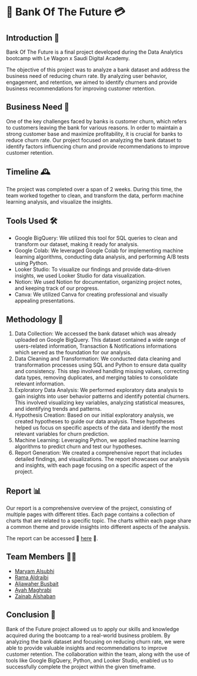 # 🏦 Bank Of The Future 💳

## Introduction 📜
Bank Of The Future is a final project developed during the Data Analytics bootcamp with Le Wagon x Saudi Digital Academy.

The objective of this project was to analyze a bank dataset and address the business need of reducing churn rate. By analyzing user behavior, engagement, and retention, we aimed to identify churners and provide business recommendations for improving customer retention.

## Business Need 💼
One of the key challenges faced by banks is customer churn, which refers to customers leaving the bank for various reasons. In order to maintain a strong customer base and maximize profitability, it is crucial for banks to reduce churn rate. Our project focused on analyzing the bank dataset to identify factors influencing churn and provide recommendations to improve customer retention.

## Timeline 🕰️
The project was completed over a span of 2 weeks. During this time, the team worked together to clean, and transform the data, perform machine learning analysis, and visualize the insights.

## Tools Used 🛠️
- Google BigQuery: We utilized this tool for SQL queries to clean and transform our dataset, making it ready for analysis.
- Google Colab: We leveraged Google Colab for implementing machine learning algorithms, conducting data analysis, and performing A/B tests using Python.
- Looker Studio: To visualize our findings and provide data-driven insights, we used Looker Studio for data visualization.
- Notion: We used Notion for documentation, organizing project notes, and keeping track of our progress.
- Canva: We utilized Canva for creating professional and visually appealing presentations.


## Methodology 🔬
1. Data Collection: We accessed the bank dataset which was already uploaded on Google BigQuery. This dataset contained a wide range of users-related information, Transaction & Notifications informations which served as the foundation for our analysis.
2. Data Cleaning and Transformation: We conducted data cleaning and transformation processes using SQL and Python to ensure data quality and consistency. This step involved handling missing values, correcting data types, removing duplicates, and merging tables to consolidate relevant information.
3. Exploratory Data Analysis: We performed exploratory data analysis to gain insights into user behavior patterns and identify potential churners. This involved visualizing key variables, analyzing statistical measures, and identifying trends and patterns.
4. Hypothesis Creation: Based on our initial exploratory analysis, we created hypotheses to guide our data analysis. These hypotheses helped us focus on specific aspects of the data and identify the most relevant variables for churn prediction.
5. Machine Learning: Leveraging Python, we applied machine learning algorithms to predict churn and test our hypotheses. 
6. Report Generation: We created a comprehensive report that includes detailed findings, and visualizations. The report showcases our analysis and insights, with each page focusing on a specific aspect of the project.

## Report 📊
Our report is a comprehensive overview of the project, consisting of multiple pages with different titles. Each page contains a collection of charts that are related to a specific topic. The charts within each page share a common theme and provide insights into different aspects of the analysis. 

The report can be accessed 🔗 [here](https://lookerstudio.google.com/reporting/4bdf1179-965d-4af7-bbba-166667e959bc)  🚀. 

## Team Members 👭🏻
- [Maryam Alsubhi](https://www.linkedin.com/in/maryam-alsubhi/)
- [Rama Aldraibi](https://www.linkedin.com/in/rama-aldraibi/)
- [Aljawaher Busbait](https://www.linkedin.com/in/aljawaher-busbait/)
- [Ayah Maghrabi](https://www.linkedin.com/in/ayahmaghrabi/)
- [Zainab Alshaban](https://www.linkedin.com/in/zainab-alshaban-955210240/)

## Conclusion 🏁
Bank of the Future project allowed us to apply our skills and knowledge acquired during the bootcamp to a real-world business problem. By analyzing the bank dataset and focusing on reducing churn rate, we were able to provide valuable insights and recommendations to improve customer retention. The collaboration within the team, along with the use of tools like Google BigQuery, Python, and Looker Studio, enabled us to successfully complete the project within the given timeframe.
